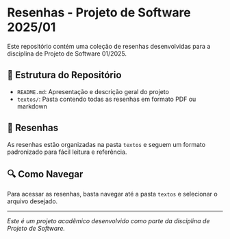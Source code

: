# Resenhas - Projeto de Software 2025/01

Este repositório contém uma coleção de resenhas desenvolvidas para a disciplina de Projeto de Software 01/2025.

## 📂 Estrutura do Repositório

- `README.md`: Apresentação e descrição geral do projeto
- `textos/`: Pasta contendo todas as resenhas em formato PDF ou markdown

## 📝 Resenhas

As resenhas estão organizadas na pasta `textos` e seguem um formato padronizado para fácil leitura e referência.

## 🔍 Como Navegar

Para acessar as resenhas, basta navegar até a pasta `textos` e selecionar o arquivo desejado.

---
*Este é um projeto acadêmico desenvolvido como parte da disciplina de Projeto de Software.*